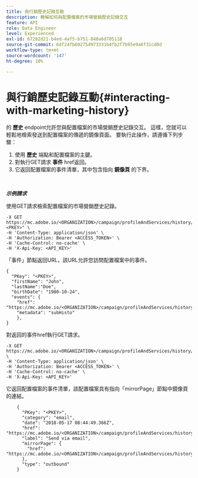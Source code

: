 ```yaml
---
title: 與行銷歷史記錄互動
description: 瞭解如何與配置檔案的市場營銷歷史記錄交互
feature: API
role: Data Engineer
level: Experienced
exl-id: 67282d21-b4ed-4af5-b751-848a6d705118
source-git-commit: 64f24fb692754973331b4fb2f7b95e9a6f31cd0d
workflow-type: tm+mt
source-wordcount: '147'
ht-degree: 10%

---
```


# 與行銷歷史記錄互動{#interacting-with-marketing-history}

的 **歷史** endpoint允許您與配置檔案的市場營銷歷史記錄交互。
這樣，您就可以輕鬆地檢索發送到配置檔案的傳遞的鏡像頁面。 要執行此操作，請遵循下列步驟：

1. 使用 **歷史** 端點和配置檔案的主鍵。
1. 對執行GET請求 **事件** href返回。
1. 它返回配置檔案的事件清單，其中包含指向 **鏡像頁** 的下界。

<br/>

***示例請求***

使用GET請求檢索配置檔案的市場營銷歷史記錄。

```
-X GET https://mc.adobe.io/<ORGANIZATION>/campaign/profileAndServices/history/"<PKEY>" \
-H 'Content-Type: application/json' \
-H 'Authorization: Bearer <ACCESS_TOKEN>' \
-H 'Cache-Control: no-cache' \
-H 'X-Api-Key: <API_KEY>'
```

「事件」節點返回URL，該URL允許您訪問配置檔案中的事件。

```
{
  "PKey": "<PKEY>",
  "firstName": "John",
  "lastName":"Doe",
  "birthDate": "1980-10-24",
  "events": {
    "href": "https://mc.adobe.io/<ORGANIZATION>/campaign/profileAndServices/history/<PKEY>/events/",
    "metadata": "subHisto"
    },
}
```

對返回的事件href執行GET請求。

```
-X GET https://mc.adobe.io/<ORGANIZATION>/campaign/profileAndServices/history/<PKEY>/events \
-H 'Content-Type: application/json' \
-H 'Authorization: Bearer <ACCESS_TOKEN>' \
-H 'Cache-Control: no-cache' \
-H 'X-Api-Key: <API_KEY>'
```

它返回配置檔案的事件清單，該配置檔案具有指向「mirrorPage」節點中鏡像頁的連結。

```
    {
      "PKey": "<PKEY>",
      "category": "email",
      "date": "2018-05-17 08:44:49.366Z",
      "href": "https://mc.adobe.io/<ORGANIZATION>/campaign/profileAndServices/history/<PKEY>/events/<PKEY>",
      "label": "Send via email",
      "mirrorPage": {
        "href": "https://mc.adobe.io/<ORGANIZATION>/campaign/profileAndServices/history/<PKEY>/events/<PKEY>/mirrorPage/"
      },
      "type": "outbound"
    }
```
